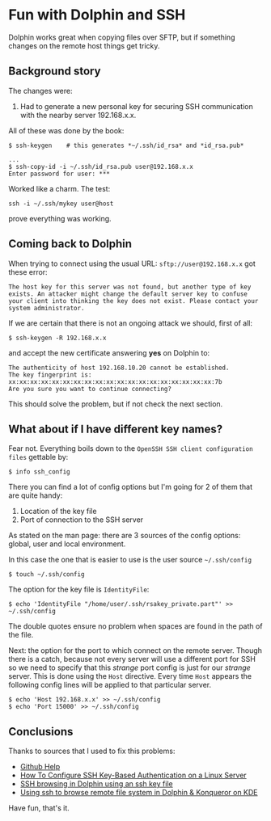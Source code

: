 # Fun with Dolphin and SSH

Dolphin works great when copying files over SFTP, but if something changes on the remote host things get tricky.

## Background story

The changes were:

1. Had to generate a new personal key for securing SSH communication with the nearby server 192.168.x.x.

All of these was done by the book:

```
$ ssh-keygen    # this generates *~/.ssh/id_rsa* and *id_rsa.pub*

...
$ ssh-copy-id -i ~/.ssh/id_rsa.pub user@192.168.x.x
Enter password for user: ***
```

Worked like a charm. The test:

    ssh -i ~/.ssh/mykey user@host

prove everything was working.

## Coming back to Dolphin

When trying to connect using the usual URL: `sftp://user@192.168.x.x` got these error:

    The host key for this server was not found, but another type of key exists. An attacker might change the default server key to confuse your client into thinking the key does not exist. Please contact your system administrator.

If we are certain that there is not an ongoing attack we should, first of all:

    $ ssh-keygen -R 192.168.x.x

and accept the new certificate answering **yes** on Dolphin to:

```
The authenticity of host 192.168.10.20 cannot be established.
The key fingerprint is: xx:xx:xx:xx:xx:xx:xx:xx:xx:xx:xx:xx:xx:xx:xx:xx:xx:xx:xx:7b
Are you sure you want to continue connecting?
```

This should solve the problem, but if not check the next section.

## What about if I have different key names?

Fear not. Everything boils down to the `OpenSSH SSH client configuration files` gettable by:

    $ info ssh_config

There you can find a lot of config options but I'm going for 2 of them that are quite handy:

1. Location of the key file
1. Port of connection to the SSH server

As stated on the man page: there are 3 sources of the config options: global, user and local environment.

In this case the one that is easier to use is the user source `~/.ssh/config`

    $ touch ~/.ssh/config

The option for the key file is `IdentityFile`:

    $ echo 'IdentityFile "/home/user/.ssh/rsakey_private.part"' >> ~/.ssh/config

The double quotes ensure no problem when spaces are found in the path of the file.

Next: the option for the port to which connect on the remote server. Though there is a catch, because not every server will use a different port for SSH so we need to specify that this *strange* port config is just for our *strange* server. This is done using the `Host` directive. Every time `Host` appears the following config lines will be applied to that particular server.

    $ echo 'Host 192.168.x.x' >> ~/.ssh/config
    $ echo 'Port 15000' >> ~/.ssh/config

## Conclusions

Thanks to sources that I used to fix this problems: 

* [Github Help](https://help.github.com/articles/testing-your-ssh-connection/)
* [How To Configure SSH Key-Based Authentication on a Linux Server](https://www.digitalocean.com/community/tutorials/how-to-configure-ssh-key-based-authentication-on-a-linux-server)
* [SSH browsing in Dolphin using an ssh key file](https://yuenhoe.com/blog/2009/12/ssh-browsing-in-dolphin-using-an-ssh-key-file/)
* [Using ssh to browse remote file system in Dolphin & Konqueror on KDE](https://www.binarytides.com/ssh-dolphin-konqueror-kde/)


Have fun, that's it.
